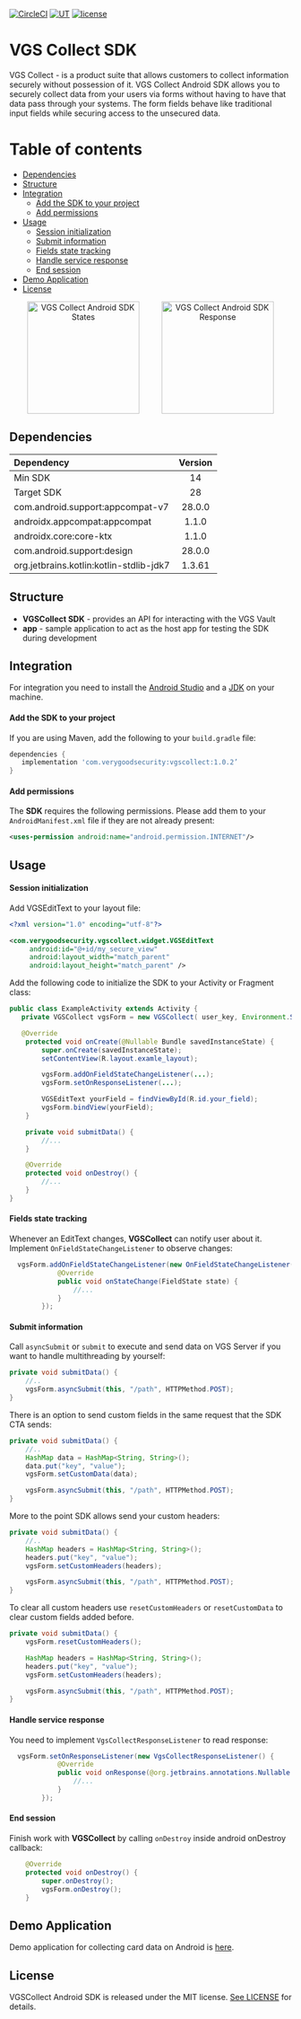 [![CircleCI](https://circleci.com/gh/verygoodsecurity/vgs-collect-android/tree/master.svg?style=svg&circle-token=24087545f8aff3cee11ebe55330d2df778a7bb1f)](https://circleci.com/gh/verygoodsecurity/vgs-collect-android/tree/master)
[![UT](https://img.shields.io/badge/Unit_Test-pass-green)]()
[![license](https://img.shields.io/badge/License-MIT-green.svg)](https://github.com/verygoodsecurity/vgs-collect-android/blob/master/LICENSE)

# VGS Collect SDK 

VGS Collect - is a product suite that allows customers to collect information securely without possession of it. VGS Collect Android SDK allows you to securely collect data from your users via forms without having to have that data pass through your systems. The form fields behave like traditional input fields while securing access to the unsecured data.

Table of contents
=================

<!--ts-->
   * [Dependencies](#dependencies)
   * [Structure](#structure)
   * [Integration](#integration)
      * [Add the SDK to your project](#add-the-sdk-to-your-project)
      * [Add permissions](#add-permissions)
   * [Usage](#usage)
      * [Session initialization](#session-initialization)
      * [Submit information](#submit-information)
      * [Fields state tracking](#fields-state-tracking)
      * [Handle service response](#handle-service-response)
      * [End session](#end-session)
   * [Demo Application](#demo-application)
   * [License](#license)
<!--te-->

<p align="center">
<img src="https://github.com/verygoodsecurity/vgs-collect-android/blob/master/vgs-collect-android-state.png" width="200" alt="VGS Collect Android SDK States" hspace="20"><img src="https://github.com/verygoodsecurity/vgs-collect-android/blob/master/vgs-collect-android-response.png" width="200" alt="VGS Collect Android SDK Response" hspace="20">
</p>

## Dependencies

| Dependency | Version |
| :--- | :---: |
| Min SDK | 14 |
| Target SDK | 28 |
| com.android.support:appcompat-v7 | 28.0.0 |
| androidx.appcompat:appcompat | 1.1.0 |
| androidx.core:core-ktx | 1.1.0 |
| com.android.support:design | 28.0.0 |
| org.jetbrains.kotlin:kotlin-stdlib-jdk7 | 1.3.61 |

## Structure
* **VGSCollect SDK** - provides an API for interacting with the VGS Vault
* **app** - sample application to act as the host app for testing the SDK during development

## Integration
For integration you need to install the [Android Studio](http://developer.android.com/sdk/index.html) and a [JDK](http://www.oracle.com/technetwork/java/javase/downloads/jdk8-downloads-2133151.html) on your machine.

#### Add the SDK to your project
If you are using Maven, add the following to your `build.gradle` file:
```gradle
dependencies {
   implementation 'com.verygoodsecurity:vgscollect:1.0.2’
}
```
#### Add permissions
The **SDK** requires the following permissions. Please add them to your `AndroidManifest.xml` file if they are not already present:
```xml
<uses-permission android:name="android.permission.INTERNET"/>
```

## Usage

#### Session initialization
Add VGSEditText to your layout file:
```xml
<?xml version="1.0" encoding="utf-8"?>

<com.verygoodsecurity.vgscollect.widget.VGSEditText
  	 android:id="@+id/my_secure_view"
   	 android:layout_width="match_parent"
  	 android:layout_height="match_parent" />
```

Add the following code to initialize the SDK to your Activity or Fragment class:
```java
public class ExampleActivity extends Activity {
   private VGSCollect vgsForm = new VGSCollect( user_key, Environment.SANDBOX);

   @Override
    protected void onCreate(@Nullable Bundle savedInstanceState) {
        super.onCreate(savedInstanceState);
        setContentView(R.layout.examle_layout);

        vgsForm.addOnFieldStateChangeListener(...);
        vgsForm.setOnResponseListener(...);

        VGSEditText yourField = findViewById(R.id.your_field);
        vgsForm.bindView(yourField);
    }

    private void submitData() {
        //...
    }

    @Override
    protected void onDestroy() {
        //...
    }
}
```

#### Fields state tracking
Whenever an EditText changes, **VGSCollect** can notify user about it. Implement `OnFieldStateChangeListener` to observe changes:
```java
  vgsForm.addOnFieldStateChangeListener(new OnFieldStateChangeListener() {
            @Override
            public void onStateChange(FieldState state) {
                //...
            }
        });
```

#### Submit information
Call `asyncSubmit` or `submit` to execute and send data on VGS Server if you want to handle multithreading by yourself:
```java
private void submitData() {
    //..
    vgsForm.asyncSubmit(this, "/path", HTTPMethod.POST);
}
```

There is an option to send custom fields in the same request that the SDK CTA sends:
```java
private void submitData() {
    //..
    HashMap data = HashMap<String, String>();
    data.put("key", "value");
    vgsForm.setCustomData(data);

    vgsForm.asyncSubmit(this, "/path", HTTPMethod.POST);
}
```

More to the point SDK allows send your custom headers:
```java
private void submitData() {
    //..
    HashMap headers = HashMap<String, String>();
    headers.put("key", "value");
    vgsForm.setCustomHeaders(headers);

    vgsForm.asyncSubmit(this, "/path", HTTPMethod.POST);
}
```

To clear all custom headers use `resetCustomHeaders` or `resetCustomData` to clear custom fields added before.
```java
private void submitData() {
    vgsForm.resetCustomHeaders();

    HashMap headers = HashMap<String, String>();
    headers.put("key", "value");
    vgsForm.setCustomHeaders(headers);

    vgsForm.asyncSubmit(this, "/path", HTTPMethod.POST);
}
```

#### Handle service response
You need to implement `VgsCollectResponseListener` to read response:
```java
  vgsForm.setOnResponseListener(new VgsCollectResponseListener() {
            @Override
            public void onResponse(@org.jetbrains.annotations.Nullable VGSResponse response) {
                //...
            }
        });
```

#### End session
Finish work with **VGSCollect** by calling `onDestroy` inside android onDestroy callback:
```java
    @Override
    protected void onDestroy() {
        super.onDestroy();
        vgsForm.onDestroy();
    }
 ```

## Demo Application
Demo application for collecting card data on Android is <a href="https://github.com/verygoodsecurity/android-sdk-demo">here</a>.

## License
VGSCollect Android SDK is released under the MIT license. [See LICENSE](https://github.com/verygoodsecurity/vgs-collect-android/blob/master/LICENSE) for details.
